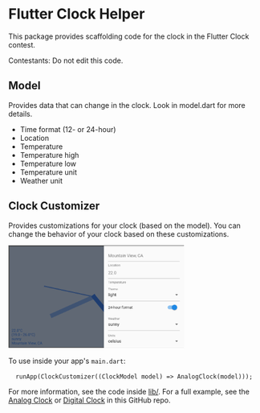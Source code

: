 # Flutter Clock Helper

This package provides scaffolding code for the clock in the Flutter Clock contest.

Contestants: Do not edit this code.


## Model
Provides data that can change in the clock. Look in model.dart for more details.

 * Time format (12- or 24-hour)
 * Location
 * Temperature
 * Temperature high
 * Temperature low
 * Temperature unit
 * Weather unit


## Clock Customizer
Provides customizations for your clock (based on the model).
You can change the behavior of your clock based on these customizations.

<img src='customizer.png' width='350'>

To use inside your app's `main.dart`:

```
  runApp(ClockCustomizer((ClockModel model) => AnalogClock(model)));
```

For more information, see the code inside [lib/](lib).
For a full example, see the [Analog Clock](../analog_clock) or [Digital Clock](../synth_wave_clock) in this GitHub repo.
